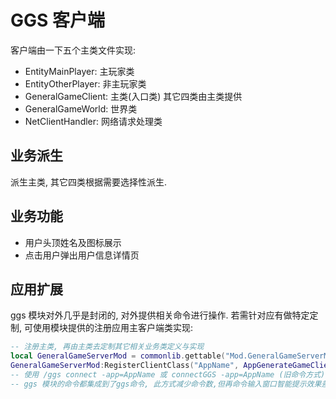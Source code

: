 
# GGS 客户端

客户端由一下五个主类文件实现:

- EntityMainPlayer: 主玩家类
- EntityOtherPlayer: 非主玩家类 
- GeneralGameClient: 主类(入口类)  其它四类由主类提供
- GeneralGameWorld: 世界类
- NetClientHandler: 网络请求处理类

## 业务派生

派生主类, 其它四类根据需要选择性派生.

## 业务功能

- 用户头顶姓名及图标展示
- 点击用户弹出用户信息详情页

## 应用扩展

ggs 模块对外几乎是封闭的, 对外提供相关命令进行操作. 若需针对应有做特定定制, 可使用模块提供的注册应用主客户端类实现:

```lua
-- 注册主类, 再由主类去定制其它相关业务类定义与实现
local GeneralGameServerMod = commonlib.gettable("Mod.GeneralGameServerMod");
GeneralGameServerMod:RegisterClientClass("AppName", AppGenerateGameClientClass);
-- 使用 /ggs connect -app=AppName 或 connectGGS -app=AppName (旧命令方式)
-- ggs 模块的命令都集成到了ggs命令, 此方式减少命令数,但再命令输入窗口智能提示效果差, 故其子命令独立存在保留未删
```
